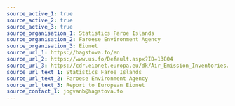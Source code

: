 ```yaml
---
source_active_1: true
source_active_2: true
source_active_3: true
source_organisation_1: Statistics Faroe Islands
source_organisation_2: Faroese Environment Agency
source_organisation_3: Eionet
source_url_1: https://hagstova.fo/en
source_url_2: https://www.us.fo/Default.aspx?ID=13804
source_url_3: https://cdr.eionet.europa.eu/dk/Air_Emission_Inventories/Submission_UNFCCC/colylkoqa/envylkota/FRO_2022_2020_06042022_022606.xlsx
source_url_text_1: Statistics Faroe Islands
source_url_text_2: Faroese Environment Agency
source_url_text_3: Report to European Eionet
source_contact_1: jogvanb@hagstova.fo
---
```

